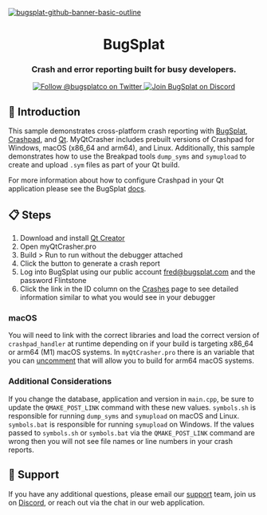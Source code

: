 [![bugsplat-github-banner-basic-outline](https://user-images.githubusercontent.com/20464226/149019306-3186103c-5315-4dad-a499-4fd1df408475.png)](https://bugsplat.com)
<br/>
# <div align="center">BugSplat</div> 
### **<div align="center">Crash and error reporting built for busy developers.</div>**
<div align="center">
    <a href="https://twitter.com/BugSplatCo">
        <img alt="Follow @bugsplatco on Twitter" src="https://img.shields.io/twitter/follow/bugsplatco?label=Follow%20BugSplat&style=social">
    </a>
    <a href="https://discord.gg/K4KjjRV5ve">
        <img alt="Join BugSplat on Discord" src="https://img.shields.io/discord/664965194799251487?label=Join%20Discord&logo=Discord&style=social">
    </a>
</div>

## 👋 Introduction

This sample demonstrates cross-platform crash reporting with [BugSplat](https://bugsplat.com), [Crashpad](https://chromium.googlesource.com/crashpad/crashpad/+/master/README.md), and [Qt](https://www.qt.io/). MyQtCrasher includes prebuilt versions of Crashpad for Windows, macOS (x86_64 and arm64), and Linux. Additionally, this sample demonstrates how to use the Breakpad tools `dump_syms` and `symupload` to create and upload `.sym` files as part of your Qt build.

For more information about how to configure Crashpad in your Qt application please see the BugSplat [docs](https://docs.bugsplat.com/introduction/getting-started/integrations/cross-platform/qt).

## 📋 Steps

1. Download and install [Qt Creator](https://www.qt.io/download)
2. Open myQtCrasher.pro
3. Build > Run to run without the debugger attached
4. Click the button to generate a crash report
5. Log into BugSplat using our public account fred@bugsplat.com and the password Flintstone
6. Click the link in the ID column on the [Crashes](https://app.bugsplat.com/v2/crashes?database=Fred&c0=appName&f0=EQUAL&v0=myQtCrasher) page to see detailed information similar to what you would see in your debugger

### macOS

You will need to link with the correct libraries and load the correct version of `crashpad_handler` at runtime depending on if your build is targeting x86_64 or arm64 (M1) macOS systems. In `myQtCrasher.pro` there is an variable that you can [uncomment](https://github.com/BugSplat-Git/my-qt-crasher/blob/4a6b1e9cb6084963fd457e745e9142db9c05f063/myQtCrasher.pro#L51) that will allow you to build for arm64 macOS systems.

### Additional Considerations

If you change the database, application and version in `main.cpp`, be sure to update the `QMAKE_POST_LINK` command with these new values. `symbols.sh` is responsible for running `dump_syms` and `symupload` on macOS and Linux. `symbols.bat` is responsible for running `symupload` on Windows. If the values passed to `symbols.sh` or `symbols.bat` via the `QMAKE_POST_LINK` command are wrong then you will not see file names or line numbers in your crash reports.

## 👷 Support

If you have any additional questions, please email our [support](mailto:support@bugsplat.com) team, join us on [Discord](https://discord.gg/K4KjjRV5ve), or reach out via the chat in our web application.
